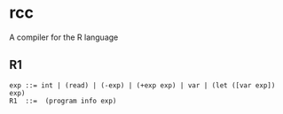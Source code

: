 # rcc
A compiler for the R language

## R1

```
exp ::= int | (read) | (-exp) | (+exp exp) | var | (let ([var exp]) exp)
R1  ::=  (program info exp)
```
